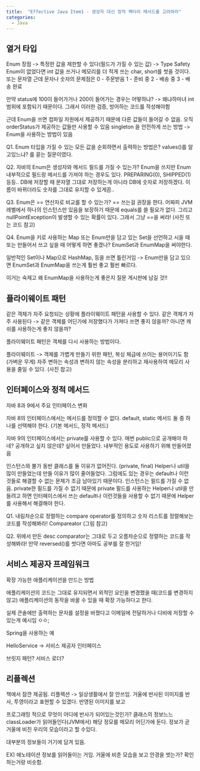 ```yaml
---
title:  "Effective Java Item1 - 생성자 대신 정적 팩터리 메서드를 고려하라"
categories:
  - Java
---
```


## 열거 타입

Enum 장점 -> 특정한 값을 제한할 수 있다(필드가 가질 수 있는 값) -> Type Safety
Enum이 없었다면 int 값을 쓰거나 메모리를 더 적게 쓰는 char, short를 썻을 것이다. 또는 문자열
근데 문자나 숫자의 문제점은 
0 - 주문받음
1 - 준비 중
2 - 배송 중
3 - 배송 완료

만약 status에 100이 들어가거나 200이 들어가는 경우는 어떻하냐? -> 왜냐하마녀 int 범위에 포함되기 때문이다.
그래서 이러한 검증, 방어하는 코드를 작성해야함

근데 Enum을 쓰면 컴파일 차원에서 제공하기 때문에 다른 값들이 들어갈 수 없음. 오직 orderStatus가 제공하는 값들만 사용할 수 있음
singleton 을 안전하게 쓰는 방법 -> Enum을 사용하는 방법이 있음 

Q1. Enum 타입을 가질 수 있는 모든 값을 순회하면서 출력하는 방법은?
values()를 알고있느냐? 를 묻는 질문이였다.

Q2. 자바의 Enum은 생성자와 메서드 필드를 가질 수 있는가?
Enum을 쓰지만 Enum 내부적으로 필드랑 메서드를 가져야 하는 경우도 있다.
PREPARING(0), SHIPPED(1) 등등.. DB에 저장할 때 문자열 그대로 저장하는게 아니라 DB에 숫자로 저장하겠다.
이름이 바뀌더라도 숫자를 그대로 유지할 수 있게끔..

Q3. Enum은 == 연산자로 비교를 할 수 있는가?
== 쓰는걸 권장을 한다. 어짜피 JVM 레벨에서 하나의 인스턴스만 있음을 보장하기 때문에 equals를 쓸 필요가 없다.
그리고 nullPointException이 발생할 수 있는 확률이 있다. 그래서 그냥 ==을 써라!
(사진 또는 코드 참고)

Q4. Enum을 키로 사용하는 Map 또는 Enum만을 담고 있는 Set을 선언하고 시을 때 또는 만들어서 쓰고 싶을 때 어떻게 하면 좋겠나?
EnumSet과 EnumMap을 써야한다.

일반적인 Set이나 Map으로 HashMap, 등을 쓰면 틀린거임 -> Enum만을 담고 있으면 EnumSet과 EnumMap을 쓰는게 훨씬 좋고
훨씬 빠르다.

이거는 숙제고 왜 EnumMap을 사용하는게 좋은지 질문 게시판에 남길 것!!

## 플라이웨이트 패턴

같은 객체가 자주 요청되는 상황에 플라이웨이트 패턴을 사용할 수 있다.
같은 객체가 자주 사용된다 -> 같은 객체를 어딘가에 저장했다가 가져다 쓰면 좋지 않을까? 아니면 캐쉬를 사용하는게 좋지 않을까?

플라이웨이트 패턴은 객체를 다시 사용하는 방법이다.

플라이웨이트 -> 객체를 가볍게 만들기 위한 패턴, 복싱 체급에 쓰이는 용어이기도 함(가벼운 무게)
자주 변하는 속성과 변하지 않는 속성을 분리하고 재사용하여 메모리 사용을 줄일 수 있다.
(사진 참고)

## 인터페이스와 정적 메서드
자바 8과 9에서 주요 인터페이스 변화

자바 8의 인터페이스에서는 메서드를 정의할 수 없다. default, static 메서드 둘 중 하나를 선택해야 한다.
(기본 메서드, 정적 메서드)

자바 9의 인터페이스에서는 private를 사용할 수 있다.
매번 public으로 공개해야 하네? 공개하고 싶지 않은데? 싶어서 만들었다. 내부적인 용도로 사용하기 위해 만들어졌음

인스턴스와 불가 동반 클래스를 둘 이유가 없어진다.
(private, final) Helper나 util을 많이 만들었는데 만들 이유가 많이 줄어들었다. 그럼에도 있는 경우는 
default나 이런 것들로 해결할 수 없는 문제가 조금 남아있기 때문이다. 인스턴스는 필드를 가질 수 없음.
private한 필드를 가질 수 없기 때문에 private 필드를 사용하는 Helper나 util을 만들려고 하면 인터페이스에서 쓰는 default나 이런것들을 사용할 수 없기 때문에 Helper를 사용해서 해결해야 한다.

Q1. 내림차순으로 정렬하는 compare operator를 정의하고 숫자 리스트를 정렬해보는 코드를 작성해봐라!
Compareator
(그림 참고)

Q2. 위에서 만든 desc comparator는 그대로 두고 오름차순으로 정렬하는 코드를 작성해봐라!
만약 reversed()를 썻다면 아마도 공부를 잘 한거임!

## 서비스 제공자 프레임워크

확장 가능한 애플리케이션을 만드는 방법

애플리케이션의 코드는 그대로 유지되면서 외적인 요인을 변경했을 때(코드를 변경하지 않고) 애플리케이션의 동작을 바꿀 수 있을 때
확장 가능하다고 한다.

실제 콘솔에만 출력하는 문자를 설정을 바꿨다고 이메일에 전달하거나 디비에 저장할 수 있는게 예시임 ㅇㅇ;

Spring을 사용하는 예

HelloService -> 서비스 제공자 인터페이스 

브릿지 패턴?
서비스 로더?

## 리플렉션

책에서 잠깐 제공됨. 
리플렉션 -> 일상생활에서 잘 안쓰임. 거울에 반사된 이미지를 반사, 투영이라고 표현할 수 있겠다.
반영된 이미지를 보고 

프로그래밍 적으로 무엇이 어디에 반사가 되어있는것인가?
클래스의 정보느느 classLoader가 읽어들인다(JVM에서) 해당 정모를 메모리 어딘가에 둔다. 정보가 곧 거울에 비친 우리의 모습이라고 할 수있다.

대부분의 정보들이 거기에 담겨 있음.

EX) 애노테이션 정보를 읽어들이는 거임. 거울에 비춘 모습을 보고 안경을 썻는가? 확인하는거랑 비슷함.




